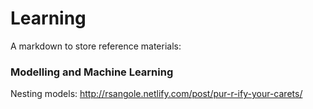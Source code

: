 # Learning
A markdown to store reference materials:

### Modelling and Machine Learning
Nesting models: http://rsangole.netlify.com/post/pur-r-ify-your-carets/
